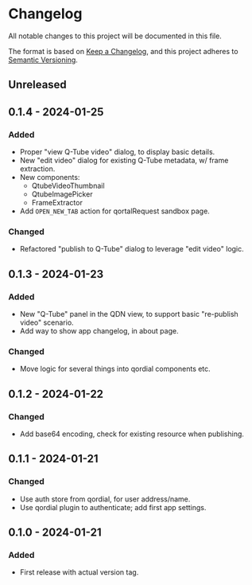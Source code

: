 # Changelog

All notable changes to this project will be documented in this file.

The format is based on [Keep a Changelog](https://keepachangelog.com/en/1.1.0/),
and this project adheres to [Semantic Versioning](https://semver.org/spec/v2.0.0.html).

## Unreleased

## 0.1.4 - 2024-01-25

### Added

- Proper "view Q-Tube video" dialog, to display basic details.
- New "edit video" dialog for existing Q-Tube metadata, w/ frame extraction.
- New components:
  - QtubeVideoThumbnail
  - QtubeImagePicker
  - FrameExtractor
- Add `OPEN_NEW_TAB` action for qortalRequest sandbox page.

### Changed

- Refactored "publish to Q-Tube" dialog to leverage "edit video" logic.

## 0.1.3 - 2024-01-23

### Added

- New "Q-Tube" panel in the QDN view, to support basic "re-publish video" scenario.
- Add way to show app changelog, in about page.

### Changed

- Move logic for several things into qordial components etc.

## 0.1.2 - 2024-01-22

### Changed

- Add base64 encoding, check for existing resource when publishing.

## 0.1.1 - 2024-01-21

### Changed

- Use auth store from qordial, for user address/name.
- Use qordial plugin to authenticate; add first app settings.

## 0.1.0 - 2024-01-21

### Added

- First release with actual version tag.
